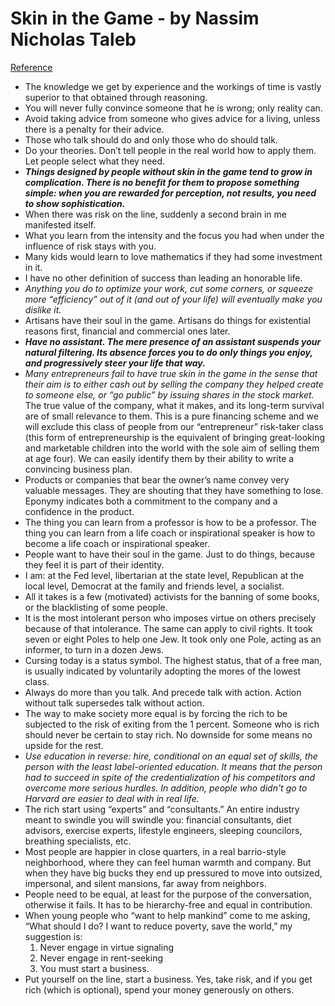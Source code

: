# Skin in the Game - by Nassim Nicholas Taleb
[Reference](https://sive.rs/book/SkinInTheGame)

- The knowledge we get by experience and the workings of time is vastly superior to that obtained through reasoning.
- You will never fully convince someone that he is wrong; only reality can.
- Avoid taking advice from someone who gives advice for a living, unless there is a penalty for their advice.
- Those who talk should do and only those who do should talk.
- Do your theories. Don’t tell people in the real world how to apply them. Let people select what they need.
- ***Things designed by people without skin in the game tend to grow in complication. There is no benefit for them to propose something simple: when you are rewarded for perception, not results, you need to show sophistication.***
- When there was risk on the line, suddenly a second brain in me manifested itself.
- What you learn from the intensity and the focus you had when under the influence of risk stays with you.
- Many kids would learn to love mathematics if they had some investment in it.
- I have no other definition of success than leading an honorable life.
- *Anything you do to optimize your work, cut some corners, or squeeze more “efficiency” out of it (and out of your life) will eventually make you dislike it.*
- Artisans have their soul in the game. Artisans do things for existential reasons first, financial and commercial ones later.
- ***Have no assistant. The mere presence of an assistant suspends your natural filtering. Its absence forces you to do only things you enjoy, and progressively steer your life that way.***
- *Many entrepreneurs fail to have true skin in the game in the sense that their aim is to either cash out by selling the company they helped create to someone else, or “go public” by issuing shares in the stock market.* The true value of the company, what it makes, and its long-term survival are of small relevance to them. This is a pure financing scheme and we will exclude this class of people from our “entrepreneur” risk-taker class (this form of entrepreneurship is the equivalent of bringing great-looking and marketable children into the world with the sole aim of selling them at age four). We can easily identify them by their ability to write a convincing business plan.
- Products or companies that bear the owner’s name convey very valuable messages. They are shouting that they have something to lose. Eponymy indicates both a commitment to the company and a confidence in the product.
- The thing you can learn from a professor is how to be a professor. The thing you can learn from a life coach or inspirational speaker is how to become a life coach or inspirational speaker.
- People want to have their soul in the game. Just to do things, because they feel it is part of their identity.
- I am: at the Fed level, libertarian at the state level, Republican at the local level, Democrat at the family and friends level, a socialist.
- All it takes is a few (motivated) activists for the banning of some books, or the blacklisting of some people.
- It is the most intolerant person who imposes virtue on others precisely because of that intolerance. The same can apply to civil rights. It took seven or eight Poles to help one Jew. It took only one Pole, acting as an informer, to turn in a dozen Jews.
- Cursing today is a status symbol. The highest status, that of a free man, is usually indicated by voluntarily adopting the mores of the lowest class.
- Always do more than you talk. And precede talk with action. Action without talk supersedes talk without action.
- The way to make society more equal is by forcing the rich to be subjected to the risk of exiting from the 1 percent. Someone who is rich should never be certain to stay rich. No downside for some means no upside for the rest.
- *Use education in reverse: hire, conditional on an equal set of skills, the person with the least label-oriented education. It means that the person had to succeed in spite of the credentialization of his competitors and overcome more serious hurdles. In addition, people who didn't go to Harvard are easier to deal with in real life.*
- The rich start using “experts” and “consultants.” An entire industry meant to swindle you will swindle you: financial consultants, diet advisors, exercise experts, lifestyle engineers, sleeping councilors, breathing specialists, etc.
- Most people are happier in close quarters, in a real barrio-style neighborhood, where they can feel human warmth and company. But when they have big bucks they end up pressured to move into outsized, impersonal, and silent mansions, far away from neighbors.
- People need to be equal, at least for the purpose of the conversation, otherwise it fails. It has to be hierarchy-free and equal in contribution.
- When young people who “want to help mankind” come to me asking, “What should I do? I want to reduce poverty, save the world,” my suggestion is:
  1) Never engage in virtue signaling
  2) Never engage in rent-seeking
  3) You must start a business.
- Put yourself on the line, start a business. Yes, take risk, and if you get rich (which is optional), spend your money generously on others.
